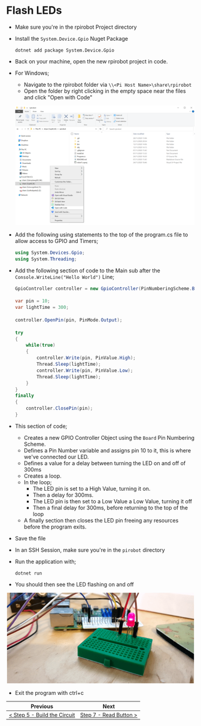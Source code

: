 # Flash LEDs #

- Make sure you're in the rpirobot Project directory
- Install the `System.Device.Gpio` Nuget Package

    ```
    dotnet add package System.Device.Gpio
    ```

- Back on your machine, open the new rpirobot project in code.
- For Windows;
    - Navigate to the rpirobot folder via `\\<Pi Host Name>\share\rpirobot`
    - Open the folder by right clicking in the empty space near the files and click "Open with Code"

    <p align="center">
        <img src="images/05-open-with-code.png" width="500px" >
    </p>

- Add the following using statements to the top of the program.cs file to allow access to GPIO and Timers;

    ```cs
    using System.Devices.Gpio;
    using System.Threading;
    ```

- Add the following section of code to the Main sub after the `Console.WriteLine("Hello World")` Line;

    ```cs
    GpioController controller = new GpioController(PinNumberingScheme.Board);

    var pin = 10;
    var lightTime = 300;

    controller.OpenPin(pin, PinMode.Output);

    try
    {
        while(true)
        {
            controller.Write(pin, PinValue.High);
            Thread.Sleep(lightTime);
            controller.Write(pin, PinValue.Low);
            Thread.Sleep(lightTime);
        }
    }
    finally
    {
        controller.ClosePin(pin);
    }
    ```

- This section of code;
    - Creates a new GPIO Controller Object using the `Board` Pin Numbering Scheme.
    - Defines a Pin Number variable and assigns pin 10 to it, this is where we've connected our LED.
    - Defines a value for a delay between turning the LED on and off of 300ms
    - Creates a loop.
    - In the loop;
        - The LED pin is set to a High Value, turning it on.
        - Then a delay for 300ms.
        - The LED pin is then set to a Low Value a Low Value, turning it off
        - Then a final delay for 300ms, before returning to the top of the loop
    - A finally section then closes the LED pin freeing any resources before the program exits.

- Save the file
- In an SSH Session, make sure you're in the `pirobot` directory
- Run the application with;

    ```
    dotnet run
    ```

- You should then see the LED flashing on and off

<p align="center">
    <img src="images/06-flash-leds.gif" width="500px" >
</p>

- Exit the program with ctrl+c

| Previous | Next |
| -------- | ---- |
| [< Step 5 - Build the Circuit](05-build-circuit-led-and-button.md) | [Step 7 - Read Button >](07-read-button.md) |